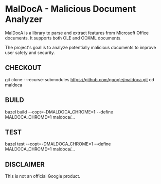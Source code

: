 # MalDocA - Malicious Document Analyzer

MalDocA is a library to parse and extract features from Microsoft Office documents. It supports both OLE and OOXML documents.

The project's goal is to analyze potentially malicious documents to improve user safety and security.

## CHECKOUT
git clone --recurse-submodules https://github.com/google/maldoca.git
cd maldoca

## BUILD
bazel build --copt=-DMALDOCA_CHROME=1 --define MALDOCA_CHROME=1 maldoca/...

## TEST
bazel test --copt=-DMALDOCA_CHROME=1 --define MALDOCA_CHROME=1 maldoca/...

## DISCLAIMER
This is not an official Google product.
